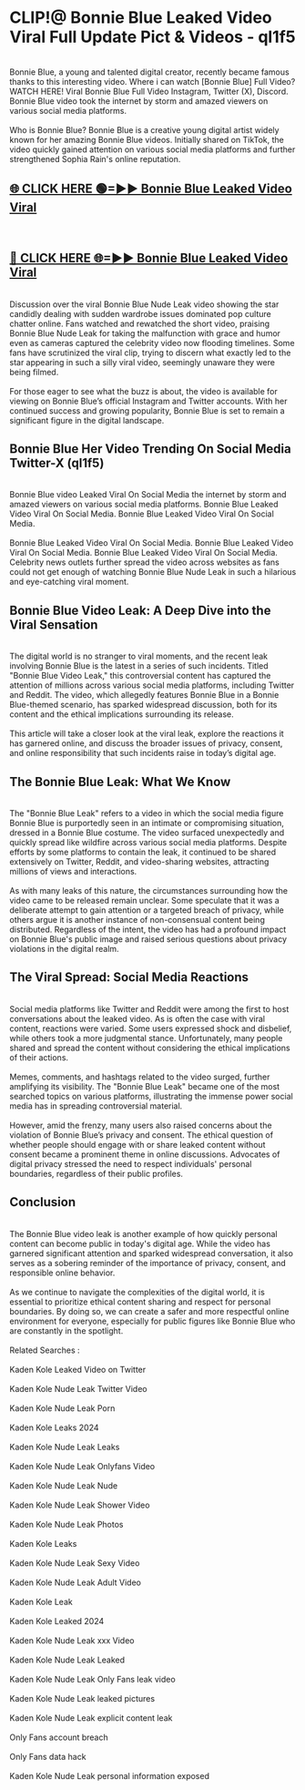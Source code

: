 # CLIP!@ Bonnie Blue Leaked Video Viral Full Update Pict & Videos - ql1f5
<br>
Bonnie Blue, a young and talented digital creator, recently became famous thanks to this interesting video. Where i can watch [Bonnie Blue] Full Video? WATCH HERE! Viral Bonnie Blue Full Video Instagram, Twitter (X), Discord. Bonnie Blue video took the internet by storm and amazed viewers on various social media platforms.
<br><br>
Who is Bonnie Blue? Bonnie Blue is a creative young digital artist widely known for her amazing Bonnie Blue videos. Initially shared on TikTok, the video quickly gained attention on various social media platforms and further strengthened Sophia Rain's online reputation.
<br>
<h2><a href="https://bestclip.site?title=Bonnie_Blue">🌐 CLICK HERE 🟢=►► Bonnie Blue Leaked Video Viral</a></h2>
<br>
<h2><a href="https://bestclip.site?title=Bonnie_Blue">🔴 CLICK HERE 🌐=►► Bonnie Blue Leaked Video Viral</a></h2>
<br>
Discussion over the viral Bonnie Blue Nude Leak video showing the star candidly dealing with sudden wardrobe issues dominated pop culture chatter online. Fans watched and rewatched the short video, praising Bonnie Blue Nude Leak for taking the malfunction with grace and humor even as cameras captured the celebrity video now flooding timelines. Some fans have scrutinized the viral clip, trying to discern what exactly led to the star appearing in such a silly viral video, seemingly unaware they were being filmed.
<br><br>
For those eager to see what the buzz is about, the video is available for viewing on Bonnie Blue’s official Instagram and Twitter accounts. With her continued success and growing popularity, Bonnie Blue is set to remain a significant figure in the digital landscape.
<br>
<h2>Bonnie Blue Her Video Trending On Social Media Twitter-X (ql1f5)</h2>
<br>
Bonnie Blue video Leaked Viral On Social Media the internet by storm and amazed viewers on various social media platforms. Bonnie Blue Leaked Video Viral On Social Media. Bonnie Blue Leaked Video Viral On Social Media.
<br><br>
Bonnie Blue Leaked Video Viral On Social Media. Bonnie Blue Leaked Video Viral On Social Media. Bonnie Blue Leaked Video Viral On Social Media. Celebrity news outlets further spread the video across websites as fans could not get enough of watching Bonnie Blue Nude Leak in such a hilarious and eye-catching viral moment.
<br>
<h2>Bonnie Blue Video Leak: A Deep Dive into the Viral Sensation</h2>
<br>
The digital world is no stranger to viral moments, and the recent leak involving Bonnie Blue is the latest in a series of such incidents. Titled "Bonnie Blue Video Leak," this controversial content has captured the attention of millions across various social media platforms, including Twitter and Reddit. The video, which allegedly features Bonnie Blue in a Bonnie Blue-themed scenario, has sparked widespread discussion, both for its content and the ethical implications surrounding its release.
<br><br>
This article will take a closer look at the viral leak, explore the reactions it has garnered online, and discuss the broader issues of privacy, consent, and online responsibility that such incidents raise in today’s digital age.
<br>
<h2>The Bonnie Blue Leak: What We Know</h2>
<br>
The "Bonnie Blue Leak" refers to a video in which the social media figure Bonnie Blue is purportedly seen in an intimate or compromising situation, dressed in a Bonnie Blue costume. The video surfaced unexpectedly and quickly spread like wildfire across various social media platforms. Despite efforts by some platforms to contain the leak, it continued to be shared extensively on Twitter, Reddit, and video-sharing websites, attracting millions of views and interactions.
<br><br>
As with many leaks of this nature, the circumstances surrounding how the video came to be released remain unclear. Some speculate that it was a deliberate attempt to gain attention or a targeted breach of privacy, while others argue it is another instance of non-consensual content being distributed. Regardless of the intent, the video has had a profound impact on Bonnie Blue's public image and raised serious questions about privacy violations in the digital realm.
<br>
<h2>The Viral Spread: Social Media Reactions</h2>
<br>
Social media platforms like Twitter and Reddit were among the first to host conversations about the leaked video. As is often the case with viral content, reactions were varied. Some users expressed shock and disbelief, while others took a more judgmental stance. Unfortunately, many people shared and spread the content without considering the ethical implications of their actions.
<br><br>
Memes, comments, and hashtags related to the video surged, further amplifying its visibility. The "Bonnie Blue Leak" became one of the most searched topics on various platforms, illustrating the immense power social media has in spreading controversial material.
<br><br>
However, amid the frenzy, many users also raised concerns about the violation of Bonnie Blue’s privacy and consent. The ethical question of whether people should engage with or share leaked content without consent became a prominent theme in online discussions. Advocates of digital privacy stressed the need to respect individuals' personal boundaries, regardless of their public profiles.
<br>
<h2>Conclusion</h2>
<br>
The Bonnie Blue video leak is another example of how quickly personal content can become public in today's digital age. While the video has garnered significant attention and sparked widespread conversation, it also serves as a sobering reminder of the importance of privacy, consent, and responsible online behavior.
<br><br>
As we continue to navigate the complexities of the digital world, it is essential to prioritize ethical content sharing and respect for personal boundaries. By doing so, we can create a safer and more respectful online environment for everyone, especially for public figures like Bonnie Blue who are constantly in the spotlight.
<br><br>
Related Searches :
<br><br>
Kaden Kole Leaked Video on Twitter
<br><br>
Kaden Kole Nude Leak Twitter Video
<br><br>
Kaden Kole Nude Leak Porn
<br><br>
Kaden Kole Leaks 2024
<br><br>
Kaden Kole Nude Leak Leaks
<br><br>
Kaden Kole Nude Leak Onlyfans Video
<br><br>
Kaden Kole Nude Leak Nude
<br><br>
Kaden Kole Nude Leak Shower Video
<br><br>
Kaden Kole Nude Leak Photos
<br><br>
Kaden Kole Leaks
<br><br>
Kaden Kole Nude Leak Sexy Video
<br><br>
Kaden Kole Nude Leak Adult Video
<br><br>
Kaden Kole Leak
<br><br>
Kaden Kole Leaked 2024
<br><br>
Kaden Kole Nude Leak xxx Video
<br><br>
Kaden Kole Nude Leak Leaked
<br><br>
Kaden Kole Nude Leak Only Fans leak video
<br><br>
Kaden Kole Nude Leak leaked pictures
<br><br>
Kaden Kole Nude Leak explicit content leak
<br><br>
Only Fans account breach
<br><br>
Only Fans data hack
<br><br>
Kaden Kole Nude Leak personal information exposed